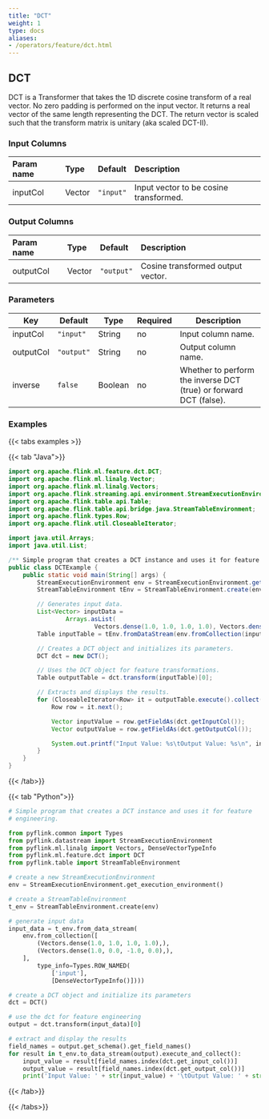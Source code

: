 ```yaml
---
title: "DCT"
weight: 1
type: docs
aliases:
- /operators/feature/dct.html
---
```


<!--
Licensed to the Apache Software Foundation (ASF) under one
or more contributor license agreements.  See the NOTICE file
distributed with this work for additional information
regarding copyright ownership.  The ASF licenses this file
to you under the Apache License, Version 2.0 (the
"License"); you may not use this file except in compliance
with the License.  You may obtain a copy of the License at

  http://www.apache.org/licenses/LICENSE-2.0

Unless required by applicable law or agreed to in writing,
software distributed under the License is distributed on an
"AS IS" BASIS, WITHOUT WARRANTIES OR CONDITIONS OF ANY
KIND, either express or implied.  See the License for the
specific language governing permissions and limitations
under the License.
-->

## DCT

DCT is a Transformer that takes the 1D discrete cosine transform of a real
vector. No zero padding is performed on the input vector. It returns a real
vector of the same length representing the DCT. The return vector is scaled such
that the transform matrix is unitary (aka scaled DCT-II).

### Input Columns

| Param name | Type   | Default   | Description                            |
|:-----------|:-------|:----------|:---------------------------------------|
| inputCol   | Vector | `"input"` | Input vector to be cosine transformed. |

### Output Columns

| Param name | Type   | Default    | Description                       |
|:-----------|:-------|:-----------|:----------------------------------|
| outputCol  | Vector | `"output"` | Cosine transformed output vector. |

### Parameters

| Key       | Default    | Type    | Required | Description                                                       |
|-----------|------------|---------|----------|-------------------------------------------------------------------|
| inputCol  | `"input"`  | String  | no       | Input column name.                                                |
| outputCol | `"output"` | String  | no       | Output column name.                                               |
| inverse   | `false`    | Boolean | no       | Whether to perform the inverse DCT (true) or forward DCT (false). |

### Examples

{{< tabs examples >}}

{{< tab "Java">}}

```java
import org.apache.flink.ml.feature.dct.DCT;
import org.apache.flink.ml.linalg.Vector;
import org.apache.flink.ml.linalg.Vectors;
import org.apache.flink.streaming.api.environment.StreamExecutionEnvironment;
import org.apache.flink.table.api.Table;
import org.apache.flink.table.api.bridge.java.StreamTableEnvironment;
import org.apache.flink.types.Row;
import org.apache.flink.util.CloseableIterator;

import java.util.Arrays;
import java.util.List;

/** Simple program that creates a DCT instance and uses it for feature engineering. */
public class DCTExample {
    public static void main(String[] args) {
        StreamExecutionEnvironment env = StreamExecutionEnvironment.getExecutionEnvironment();
        StreamTableEnvironment tEnv = StreamTableEnvironment.create(env);

        // Generates input data.
        List<Vector> inputData =
                Arrays.asList(
                        Vectors.dense(1.0, 1.0, 1.0, 1.0), Vectors.dense(1.0, 0.0, -1.0, 0.0));
        Table inputTable = tEnv.fromDataStream(env.fromCollection(inputData)).as("input");

        // Creates a DCT object and initializes its parameters.
        DCT dct = new DCT();

        // Uses the DCT object for feature transformations.
        Table outputTable = dct.transform(inputTable)[0];

        // Extracts and displays the results.
        for (CloseableIterator<Row> it = outputTable.execute().collect(); it.hasNext(); ) {
            Row row = it.next();

            Vector inputValue = row.getFieldAs(dct.getInputCol());
            Vector outputValue = row.getFieldAs(dct.getOutputCol());

            System.out.printf("Input Value: %s\tOutput Value: %s\n", inputValue, outputValue);
        }
    }
}
```

{{< /tab>}}

{{< tab "Python">}}

```python
# Simple program that creates a DCT instance and uses it for feature
# engineering.

from pyflink.common import Types
from pyflink.datastream import StreamExecutionEnvironment
from pyflink.ml.linalg import Vectors, DenseVectorTypeInfo
from pyflink.ml.feature.dct import DCT
from pyflink.table import StreamTableEnvironment

# create a new StreamExecutionEnvironment
env = StreamExecutionEnvironment.get_execution_environment()

# create a StreamTableEnvironment
t_env = StreamTableEnvironment.create(env)

# generate input data
input_data = t_env.from_data_stream(
    env.from_collection([
        (Vectors.dense(1.0, 1.0, 1.0, 1.0),),
        (Vectors.dense(1.0, 0.0, -1.0, 0.0),),
    ],
        type_info=Types.ROW_NAMED(
            ['input'],
            [DenseVectorTypeInfo()])))

# create a DCT object and initialize its parameters
dct = DCT()

# use the dct for feature engineering
output = dct.transform(input_data)[0]

# extract and display the results
field_names = output.get_schema().get_field_names()
for result in t_env.to_data_stream(output).execute_and_collect():
    input_value = result[field_names.index(dct.get_input_col())]
    output_value = result[field_names.index(dct.get_output_col())]
    print('Input Value: ' + str(input_value) + '\tOutput Value: ' + str(output_value))
```

{{< /tab>}}

{{< /tabs>}}

